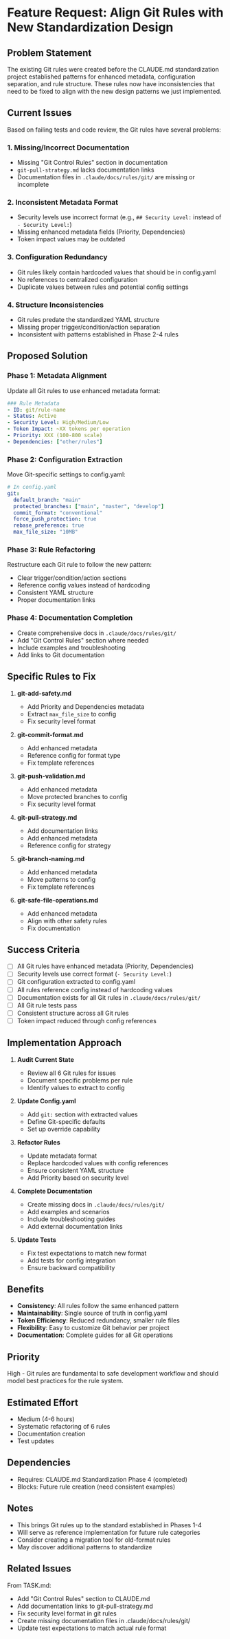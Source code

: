 # Feature Request: Align Git Rules with New Standardization Design

## Problem Statement
The existing Git rules were created before the CLAUDE.md standardization project established patterns for enhanced metadata, configuration separation, and rule structure. These rules now have inconsistencies that need to be fixed to align with the new design patterns we just implemented.

## Current Issues
Based on failing tests and code review, the Git rules have several problems:

### 1. Missing/Incorrect Documentation
- Missing "Git Control Rules" section in documentation
- `git-pull-strategy.md` lacks documentation links
- Documentation files in `.claude/docs/rules/git/` are missing or incomplete

### 2. Inconsistent Metadata Format
- Security levels use incorrect format (e.g., `## Security Level:` instead of `- Security Level:`)
- Missing enhanced metadata fields (Priority, Dependencies)
- Token impact values may be outdated

### 3. Configuration Redundancy
- Git rules likely contain hardcoded values that should be in config.yaml
- No references to centralized configuration
- Duplicate values between rules and potential config settings

### 4. Structure Inconsistencies
- Git rules predate the standardized YAML structure
- Missing proper trigger/condition/action separation
- Inconsistent with patterns established in Phase 2-4 rules

## Proposed Solution

### Phase 1: Metadata Alignment
Update all Git rules to use enhanced metadata format:
```yaml
### Rule Metadata
- ID: git/rule-name
- Status: Active
- Security Level: High/Medium/Low
- Token Impact: ~XX tokens per operation
- Priority: XXX (100-800 scale)
- Dependencies: ["other/rules"]
```

### Phase 2: Configuration Extraction
Move Git-specific settings to config.yaml:
```yaml
# In config.yaml
git:
  default_branch: "main"
  protected_branches: ["main", "master", "develop"]
  commit_format: "conventional"
  force_push_protection: true
  rebase_preference: true
  max_file_size: "10MB"
```

### Phase 3: Rule Refactoring
Restructure each Git rule to follow the new pattern:
- Clear trigger/condition/action sections
- Reference config values instead of hardcoding
- Consistent YAML structure
- Proper documentation links

### Phase 4: Documentation Completion
- Create comprehensive docs in `.claude/docs/rules/git/`
- Add "Git Control Rules" section where needed
- Include examples and troubleshooting
- Add links to Git documentation

## Specific Rules to Fix

1. **git-add-safety.md**
   - Add Priority and Dependencies metadata
   - Extract `max_file_size` to config
   - Fix security level format

2. **git-commit-format.md**
   - Add enhanced metadata
   - Reference config for format type
   - Fix template references

3. **git-push-validation.md**
   - Add enhanced metadata
   - Move protected branches to config
   - Fix security level format

4. **git-pull-strategy.md**
   - Add documentation links
   - Add enhanced metadata
   - Reference config for strategy

5. **git-branch-naming.md**
   - Add enhanced metadata
   - Move patterns to config
   - Fix template references

6. **git-safe-file-operations.md**
   - Add enhanced metadata
   - Align with other safety rules
   - Fix documentation

## Success Criteria
- [ ] All Git rules have enhanced metadata (Priority, Dependencies)
- [ ] Security levels use correct format (`- Security Level:`)
- [ ] Git configuration extracted to config.yaml
- [ ] All rules reference config instead of hardcoding values
- [ ] Documentation exists for all Git rules in `.claude/docs/rules/git/`
- [ ] All Git rule tests pass
- [ ] Consistent structure across all Git rules
- [ ] Token impact reduced through config references

## Implementation Approach

1. **Audit Current State**
   - Review all 6 Git rules for issues
   - Document specific problems per rule
   - Identify values to extract to config

2. **Update Config.yaml**
   - Add `git:` section with extracted values
   - Define Git-specific defaults
   - Set up override capability

3. **Refactor Rules**
   - Update metadata format
   - Replace hardcoded values with config references
   - Ensure consistent YAML structure
   - Add Priority based on security level

4. **Complete Documentation**
   - Create missing docs in `.claude/docs/rules/git/`
   - Add examples and scenarios
   - Include troubleshooting guides
   - Add external documentation links

5. **Update Tests**
   - Fix test expectations to match new format
   - Add tests for config integration
   - Ensure backward compatibility

## Benefits
- **Consistency**: All rules follow the same enhanced pattern
- **Maintainability**: Single source of truth in config.yaml
- **Token Efficiency**: Reduced redundancy, smaller rule files
- **Flexibility**: Easy to customize Git behavior per project
- **Documentation**: Complete guides for all Git operations

## Priority
High - Git rules are fundamental to safe development workflow and should model best practices for the rule system.

## Estimated Effort
- Medium (4-6 hours)
- Systematic refactoring of 6 rules
- Documentation creation
- Test updates

## Dependencies
- Requires: CLAUDE.md Standardization Phase 4 (completed)
- Blocks: Future rule creation (need consistent examples)

## Notes
- This brings Git rules up to the standard established in Phases 1-4
- Will serve as reference implementation for future rule categories
- Consider creating a migration tool for old-format rules
- May discover additional patterns to standardize

## Related Issues
From TASK.md:
- Add "Git Control Rules" section to CLAUDE.md
- Add documentation links to git-pull-strategy.md
- Fix security level format in git rules
- Create missing documentation files in .claude/docs/rules/git/
- Update test expectations to match actual rule format